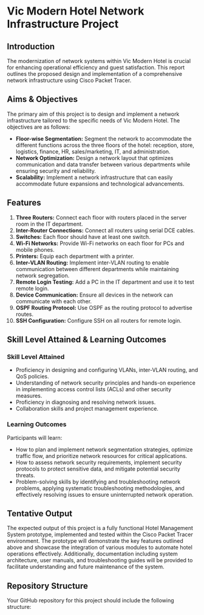 # Vic Modern Hotel Network Infrastructure Project

## Introduction
The modernization of network systems within Vic Modern Hotel is crucial for enhancing operational efficiency and guest satisfaction. This report outlines the proposed design and implementation of a comprehensive network infrastructure using Cisco Packet Tracer.

## Aims & Objectives
The primary aim of this project is to design and implement a network infrastructure tailored to the specific needs of Vic Modern Hotel. The objectives are as follows:
- **Floor-wise Segmentation:** Segment the network to accommodate the different functions across the three floors of the hotel: reception, store, logistics, finance, HR, sales/marketing, IT, and administration.
- **Network Optimization:** Design a network layout that optimizes communication and data transfer between various departments while ensuring security and reliability.
- **Scalability:** Implement a network infrastructure that can easily accommodate future expansions and technological advancements.

## Features
1. **Three Routers:** Connect each floor with routers placed in the server room in the IT department.
2. **Inter-Router Connections:** Connect all routers using serial DCE cables.
3. **Switches:** Each floor should have at least one switch.
4. **Wi-Fi Networks:** Provide Wi-Fi networks on each floor for PCs and mobile phones.
5. **Printers:** Equip each department with a printer.
6. **Inter-VLAN Routing:** Implement inter-VLAN routing to enable communication between different departments while maintaining network segregation.
7. **Remote Login Testing:** Add a PC in the IT department and use it to test remote login.
8. **Device Communication:** Ensure all devices in the network can communicate with each other.
9. **OSPF Routing Protocol:** Use OSPF as the routing protocol to advertise routes.
10. **SSH Configuration:** Configure SSH on all routers for remote login.

## Skill Level Attained & Learning Outcomes
### Skill Level Attained
- Proficiency in designing and configuring VLANs, inter-VLAN routing, and QoS policies.
- Understanding of network security principles and hands-on experience in implementing access control lists (ACLs) and other security measures.
- Proficiency in diagnosing and resolving network issues.
- Collaboration skills and project management experience.

### Learning Outcomes
Participants will learn:
- How to plan and implement network segmentation strategies, optimize traffic flow, and prioritize network resources for critical applications.
- How to assess network security requirements, implement security protocols to protect sensitive data, and mitigate potential security threats.
- Problem-solving skills by identifying and troubleshooting network problems, applying systematic troubleshooting methodologies, and effectively resolving issues to ensure uninterrupted network operation.

## Tentative Output
The expected output of this project is a fully functional Hotel Management System prototype, implemented and tested within the Cisco Packet Tracer environment. The prototype will demonstrate the key features outlined above and showcase the integration of various modules to automate hotel operations effectively. Additionally, documentation including system architecture, user manuals, and troubleshooting guides will be provided to facilitate understanding and future maintenance of the system.

## Repository Structure
Your GitHub repository for this project should include the following structure:


